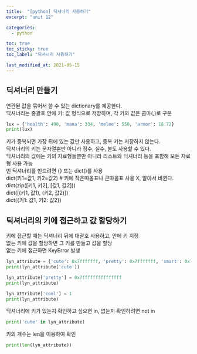 ```yaml
---
title:  "[python] 딕셔너리 사용하기"
excerpt: "unit 12"

categories:
  - python

toc: true
toc_sticky: true
toc_label: "딕셔너리 사용하기"

last_modified_at: 2021-05-15
---
```


## 딕셔너리 만들기

연관된 값을 묶어서 쓸 수 있는 dictionary를 제공한다.<br>
딕셔너리는 중괄호 안에 키: 값 형식으로 저장하며, 각 키와 값은 콤마(,)로 구분
```python
lux = {'health': 490, 'mana': 334, 'melee': 550, 'armor': 18.72}
print(lux)
```

키가 중복되면 가장 뒤에 있는 값만 사용하고, 중복 키는 저장하지 않는다.<br>
딕셔너리의 키는 문자열뿐만 아니라 정수, 실수, 불도 사용할 수 있다.<br>
딕셔너리의 값에는 키의 자료형들뿐만 아니라 리스트와 딕셔너리 등을 포함해 모든 자료형 사용 가능<br>
빈 딕셔너리를 만드려면 {} 또는 dict()를 사용<br>
dict(키1=값1, 키2=값2) # 키에 작은따옴표나 큰따옴표 사용 X, 알아서 바뀐다.<br>
dict(zip([키1, 키2], [값1, 값2]))<br>
dict([(키1, 값1), (키2, 값2)])<br>
dict({키1: 값1, 키2: 값2})

## 딕셔너리의 키에 접근하고 값 할당하기

키에 접근할 때는 딕셔너리 뒤에 대괄호 사용하고, 안에 키 지정<br>
없는 키에 값을 할당하면 그 키를 만들고 값을 할당<br>
없는 키에 접근하면 KeyError 발생
```python
lyn_attribute = {'cute': 0x7fffffff, 'pretty': 0x7fffffff, 'smart': 0x7fffffff}
print(lyn_attribute['cute'])

lyn_attribute['pretty'] = 0x7fffffffffffffff
print(lyn_attribute)

lyn_attribute['cool'] = 1
print(lyn_attribute)
```

딕셔너리에 키가 있는지 확인하고 싶으면 in, 없는지 확인하려면 not in
```python
print('cute' in lyn_attribute)
```

키의 개수는 len을 이용하여 확인
```python
print(len(lyn_attribute))
                                                                                            # lyn은 제 여자친구입니다. ㅎㅎ
```